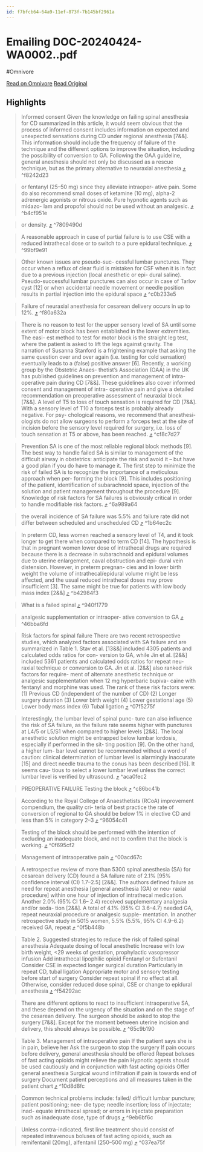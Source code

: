 ```yaml
---
id: f7bfcb64-64a9-11ef-873f-7b145bf2961a
---
```


# Emailing DOC-20240424-WA0002..pdf
#Omnivore

[Read on Omnivore](https://omnivore.app/me/emailing-doc-20240424-wa-0002-pdf-191954be26f)
[Read Original](https://omnivore.app/attachments/u/e1db1d7a-9959-41b3-a3d0-213c35dd0126/attachment.pdf)

## Highlights

> Informed consent
> Given the knowledge on failing spinal anesthesia
> for CD summarized in this article, it would seem
> obvious that the process of informed consent
> includes information on expected and unexpected
> sensations during CD under regional anesthesia
> [7&&]. This information should include the frequency
> of failure of the technique and the different options
> to improve the situation, including the possibility of
> conversion to GA. Following the OAA guideline,
> general anesthesia should not only be discussed as
> a rescue technique, but as the primary alternative to
> neuraxial anesthesia [⤴️](https://omnivore.app/me/emailing-doc-20240424-wa-0002-pdf-191954be26f#f8242d23-35c0-4b4f-941d-d1061a644e1b)  ^f8242d23

> or fentanyl (25–50 mg) since they alleviate intraoper-
> ative pain. Some do also recommend small doses of
> ketamine (10 mg), alpha-2 adrenergic agonists or
> nitrous oxide. Pure hypnotic agents such as midazo-
> lam and propofol should not be used without an
> analgesic. [⤴️](https://omnivore.app/me/emailing-doc-20240424-wa-0002-pdf-191954be26f#b4cf951e-78f1-4620-9343-7cff811c8271)  ^b4cf951e

> or density.  [⤴️](https://omnivore.app/me/emailing-doc-20240424-wa-0002-pdf-191954be26f#7809490d-674f-44cc-b94d-4d6c7f8bb028)  ^7809490d

> A reasonable approach in
> case of partial failure is to use CSE with a reduced
> intrathecal dose or to switch to a pure epidural
> technique. [⤴️](https://omnivore.app/me/emailing-doc-20240424-wa-0002-pdf-191954be26f#99bf9e91-b6e2-459a-951f-e2dd20e3208e)  ^99bf9e91

> Other known issues are pseudo-suc-
> cessful lumbar punctures. They occur when a reflux
> of clear fluid is mistaken for CSF when it is in fact
> due to a previous injection (local anesthetic or epi-
> dural saline). Pseudo-successful lumbar punctures
> can also occur in case of Tarlov cyst [12] or when
> accidental needle movement or needle position
> results in partial injection into the epidural space [⤴️](https://omnivore.app/me/emailing-doc-20240424-wa-0002-pdf-191954be26f#c0b233e5-1022-4a3f-9216-142b5aee3b01)  ^c0b233e5

> Failure of neuraxial anesthesia for cesarean delivery
> occurs in up to 12%. [⤴️](https://omnivore.app/me/emailing-doc-20240424-wa-0002-pdf-191954be26f#f80a632a-38ae-447c-803b-34e393fbfd3e)  ^f80a632a

> There is no reason to test for the upper sensory
> level of SA until some extent of motor block has
> been established in the lower extremities. The easi-
> est method to test for motor block is the straight leg
> test, where the patient is asked to lift the legs against
> gravity. The narration of Susanna Stanford is a
> frightening example that asking the same question
> over and over again (i.e. testing for cold sensation)
> eventually leads to a (false) positive answer [6].
> Recently, a working group by the Obstetric Anaes-
> thetist’s Association (OAA) in the UK has published
> guidelines on prevention and management of intra-
> operative pain during CD [7&&]. These guidelines also
> cover informed consent and management of intra-
> operative pain and give a detailed recommendation
> on preoperative assessment of neuraxial block [7&&].
> A level of T5 to loss of touch sensation is
> required for CD [7&&]. With a sensory level of T10
> a forceps test is probably already negative. For psy-
> chological reasons, we recommend that anesthesi-
> ologists do not allow surgeons to perform a forceps
> test at the site of incision before the sensory level
> required for surgery, i.e. loss of touch sensation at T5
> or above, has been reached. [⤴️](https://omnivore.app/me/emailing-doc-20240424-wa-0002-pdf-191954be26f#cf8c7d27-92d0-4f0a-9923-6b5892e73169)  ^cf8c7d27

> Prevention
> SA is one of the most reliable regional block methods
> [9]. The best way to handle failed SA is similar to
> management of the difficult airway in obstetrics:
> anticipate the risk and avoid it – but have a good
> plan if you do have to manage it. The first step to
> minimize the risk of failed SA is to recognize the
> importance of a meticulous approach when per-
> forming the block [9]. This includes positioning of
> the patient, identification of subarachnoid space,
> injection of the solution and patient management
> throughout the procedure [9].
> Knowledge of risk factors for SA failures is
> obviously critical in order to handle modifiable risk
> factors. [⤴️](https://omnivore.app/me/emailing-doc-20240424-wa-0002-pdf-191954be26f#6a989a64-7a3e-4c4e-9755-b5b51ae26480)  ^6a989a64

> the overall incidence of SA failure was 5.5% and
> failure rate did not differ between scheduled and
> unscheduled CD [⤴️](https://omnivore.app/me/emailing-doc-20240424-wa-0002-pdf-191954be26f#1b64ec2c-10a0-469c-9515-eac4c41e957b)  ^1b64ec2c

> In preterm
> CD, less women reached a sensory level of T4, and it
> took longer to get there when compared to term CD
> [14]. The hypothesis is that in pregnant women lower
> dose of intrathecal drugs are required because there is
> a decrease in subarachnoid and epidural volumes due
> to uterine enlargement, caval obstruction and epi-
> dural vein distension. However, in preterm pregnan-
> cies and in lower birth weight the volume of
> intrathecal/epidural volume might be less affected,
> and the usual reduced intrathecal doses may prove
> insufficient [3]. The same might be true for patients
> with low body mass index [2&&] [⤴️](https://omnivore.app/me/emailing-doc-20240424-wa-0002-pdf-191954be26f#b42984f3-d2fe-4dbd-bd53-66ccb05f35dc)  ^b42984f3

> What is a failed spinal [⤴️](https://omnivore.app/me/emailing-doc-20240424-wa-0002-pdf-191954be26f#940f1779-21ea-4940-aeae-fe539435e7e0)  ^940f1779

> analgesic supplementation or intraoper-
> ative conversion to GA  [⤴️](https://omnivore.app/me/emailing-doc-20240424-wa-0002-pdf-191954be26f#46bba6fd-6395-488b-896e-fa085227bc02)  ^46bba6fd

> Risk factors for spinal failure
> There are two recent retrospective studies, which
> analyzed factors associated with SA failure and are
> summarized in Table 1. Stav et al. [13&&] included
> 4305 patients and calculated odds ratios for con-
> version to GA, while Jin et al. [2&&] included 5361
> patients and calculated odds ratios for repeat neu-
> raxial technique or conversion to GA.
> Jin et al. [2&&] also ranked risk factors for require-
> ment of alternate anesthetic technique or analgesic
> supplementation when 12 mg hyperbaric bupiva-
> caine with fentanyl and morphine was used. The
> rank of these risk factors were:
> (1) Previous CD (independent of the number of CD)
> (2) Longer surgery duration
> (3) Lower birth weight
> (4) Lower gestational age
> (5) Lower body mass index
> (6) Tubal ligation [⤴️](https://omnivore.app/me/emailing-doc-20240424-wa-0002-pdf-191954be26f#07f5275f-b461-4287-8fd9-766875c339bd)  ^07f5275f

> Interestingly, the lumbar level of spinal punc-
> ture can also influence the risk of SA failure, as the
> failure rate seems higher with punctures at L4/5 or
> L5/S1 when compared to higher levels [2&&]. The
> local anesthetic solution might be entrapped below
> lumbar lordosis, especially if performed in the sit-
> ting position [9]. On the other hand, a higher lum-
> bar level cannot be recommended without a word of
> caution: clinical determination of lumbar level is
> alarmingly inaccurate [15] and direct needle trauma
> to the conus has been described [16]. It seems cau-
> tious to select a lower lumbar level unless the correct
> lumbar level is verified by ultrasound. [⤴️](https://omnivore.app/me/emailing-doc-20240424-wa-0002-pdf-191954be26f#aca0fec2-0c88-4252-8313-2f95d9803296)  ^aca0fec2

> PREOPERATIVE FAILURE
> Testing the block [⤴️](https://omnivore.app/me/emailing-doc-20240424-wa-0002-pdf-191954be26f#c86bc41b-6802-4590-b38a-d9939b494bd3)  ^c86bc41b

> According to the Royal College of Anaesthetists
> (RCoA) improvement compendium, the quality cri-
> teria of best practice the rate of conversion of
> regional to GA should be below 1% in elective CD
> and less than 5% in category 2–3  [⤴️](https://omnivore.app/me/emailing-doc-20240424-wa-0002-pdf-191954be26f#96054c41-ad33-4f4f-a71d-38001b2383e3)  ^96054c41

> Testing of the block should be performed with the
> intention of excluding an inadequate block, and not
> to confirm that the block is working.  [⤴️](https://omnivore.app/me/emailing-doc-20240424-wa-0002-pdf-191954be26f#0f695cf2-ff3a-477b-952c-b3332d9a371c)  ^0f695cf2

> Management of intraoperative pain [⤴️](https://omnivore.app/me/emailing-doc-20240424-wa-0002-pdf-191954be26f#00acd67c-0dda-4732-b41e-e061e4ad31e7)  ^00acd67c

> A retrospective review of more than 5300 spinal
> anesthesia (SA) for cesarean delivery (CD) found a SA
> failure rate of 2.1% [95% confidence interval (CI)
> 1.7–2.5] [2&&]. The authors defined failure as need for
> repeat anesthesia [general anesthesia (GA) or neu-
> raxial procedure] within one hour of injection of
> intrathecal medication. Another 2.0% (95% CI 1.6–
> 2.4) received supplementary analgesia and/or seda-
> tion [2&&]. A total of 4.1% (95% CI 3.6–4.7) needed
> GA, repeat neuraxial procedure or analgesic supple-
> mentation. In another retrospective study in 5015
> women, 5.5% (5.5%, 95% CI 4.9–6.2) received GA,
> repeat [⤴️](https://omnivore.app/me/emailing-doc-20240424-wa-0002-pdf-191954be26f#0f5b448b-d4df-48f7-9d4d-8288f425c627)  ^0f5b448b

> Table 2. Suggested strategies to reduce the risk of failed
> spinal anesthesia
> Adequate dosing of local
> anesthetic
> Increase with low birth weight,
> <29 weeks of gestation,
> prophylactic vasopressor
> infusion
> Add intrathecal lipophilic
> opioid
> Fentanyl or Sufentanil
> Consider CSE in expected
> longer surgical duration
> Particularly in repeat CD, tubal
> ligation
> Appropriate motor and
> sensory testing before
> start of surgery
> Consider repeat spinal if no effect
> at all. Otherwise, consider
> reduced dose spinal, CSE or
> change to epidural anesthesia [⤴️](https://omnivore.app/me/emailing-doc-20240424-wa-0002-pdf-191954be26f#f54292ac-d8d9-48d5-a3a3-d2d470194fe3)  ^f54292ac

> There are different options to react to
> insufficient intraoperative SA, and these depend on
> the urgency of the situation and on the stage of the
> cesarean delivery. The surgeon should be asked to
> stop the surgery [7&&]. Except for the moment
> between uterine incision and delivery, this should
> always be possible.  [⤴️](https://omnivore.app/me/emailing-doc-20240424-wa-0002-pdf-191954be26f#65c9b190-c04c-4d2e-8c60-e589bb8fadaf)  ^65c9b190

> Table 3. Management of intraoperative pain
> If the patient says she is in pain, believe her
> Ask the surgeon to stop the surgery
> If pain occurs before delivery, general anesthesia should be
> offered
> Repeat boluses of fast acting opioids might relieve the pain
> Hypnotic agents should be used cautiously and in conjunction with
> fast acting opioids
> Offer general anesthesia
> Surgical wound infiltration if pain is towards end of surgery
> Document patient perceptions and all measures taken in the patient
> chart [⤴️](https://omnivore.app/me/emailing-doc-20240424-wa-0002-pdf-191954be26f#10d8d8fc-a62b-4a99-8c62-0d79b0f6ea2b)  ^10d8d8fc

> Common technical problems include: failed/
> difficult lumbar puncture; patient positioning; nee-
> dle type; needle insertion; loss of injectate; inad-
> equate intrathecal spread; or errors in injectate
> preparation such as inadequate dose, type of drugs [⤴️](https://omnivore.app/me/emailing-doc-20240424-wa-0002-pdf-191954be26f#9eb6bf6c-e1f5-48c8-8169-6232248dfe6c)  ^9eb6bf6c

> Unless
> contra-indicated, first line treatment should consist
> of repeated intravenous boluses of fast acting opioids,
> such as remifentanil (20mg), alfentanil (250–500 mg) [⤴️](https://omnivore.app/me/emailing-doc-20240424-wa-0002-pdf-191954be26f#037ea75f-441c-4e10-beb2-e189eb3f73dd)  ^037ea75f

